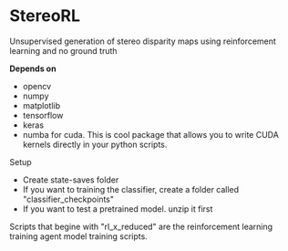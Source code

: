 # StereoRL
Unsupervised generation of stereo disparity maps using reinforcement learning and no ground truth

**Depends on**
- opencv
- numpy
- matplotlib
- tensorflow
- keras
- numba for cuda.  This is cool package that allows you to write CUDA kernels directly in your python scripts.

Setup
- Create state-saves folder
- If you want to training the classifier, create a folder called "classifier_checkpoints"
- If you want to test a pretrained model. unzip it first

Scripts that begine with "rl_x_reduced" are the reinforcement learning training agent model training scripts.
